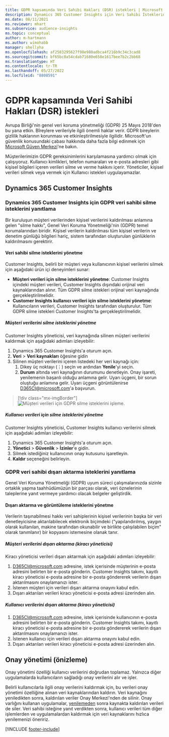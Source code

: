 ```yaml
---
title: GDPR kapsamında Veri Sahibi Hakları (DSR) istekleri | Microsoft Docs
description: Dynamics 365 Customer Insights için Veri Sahibi İsteklerinin yanıtlanması.
ms.date: 08/11/2021
ms.reviewer: mhart
ms.subservice: audience-insights
ms.topic: conceptual
author: m-hartmann
ms.author: wimohabb
manager: shellyha
ms.openlocfilehash: af2583295627f98e980adbca4f216b9c34c3cad8
ms.sourcegitcommit: bf65bc0a54cdab71680e658e1617bee7b2c2bb68
ms.translationtype: HT
ms.contentlocale: tr-TR
ms.lasthandoff: 05/27/2022
ms.locfileid: "8808591"
---
```

# <a name="data-subject-rights-dsr-requests-under-gdpr"></a>GDPR kapsamında Veri Sahibi Hakları (DSR) istekleri

Avrupa Birliği'nin genel veri koruma yönetmeliği (GDPR) 25 Mayıs 2018'den bu yana etkin. Bİreylere verileriyle ilgili önemli haklar verir. GDPR bireylerin gizlilik haklarının korunması ve etkinleştirilmesiyle ilgilidir. Microsoft'un güvenlik konusundaki çabası hakkında daha fazla bilgi edinmek için [Microsoft Güven Merkezi](https://www.microsoft.com/trust-center)'ne bakın.

Müşterilerimizin GDPR gereksinimlerini karşılamasına yardımcı olmak için çalışıyoruz. Kullanıcı kimlikleri, telefon numaraları ve e-posta adresleri gibi kişisel bilgileri içeren verileri silme ve verme hakkını içerir. Yöneticiler, kişisel verileri silmek veya vermek için Kullanıcı istekleri uygulayamazlar.

## <a name="dynamics-365-customer-insights"></a>Dynamics 365 Customer Insights

### <a name="responding-to-gdpr-data-subject-delete-requests-for-dynamics-365-customer-insights"></a>Dynamics 365 Customer Insights için GDPR veri sahibi silme isteklerini yanıtlama

Bir kuruluşun müşteri verilerinden kişisel verilerini kaldırılması anlamına gelen "silme hakkı", Genel Veri Koruma Yönetmeliği'nin (GDPR) temel korumalarından biridir. Kişisel verilerin kaldırılması tüm kişisel verilerin ve denetim günlüğü bilgileri hariç, sistem tarafından oluşturulan günlüklerin kaldırılmasını gerektirir.

#### <a name="manage-data-subject-delete-requests"></a>Veri sahibi silme isteklerini yönetme

Customer Insights, belirli bir müşteri veya kullanıcının kişisel verilerini silmek için aşağıdaki ürün içi deneyimleri sunar:

- **Müşteri verileri için silme isteklerini yönetme**: Customer Insights içindeki müşteri verileri, Customer Insights dışındaki orijinal veri kaynaklarından alınır. Tüm GDPR silme istekleri orijinal veri kaynağında gerçekleştirilmelidir.
- **Customer Insights kullanıcı verileri için silme isteklerini yönetme**: Kullanıcıların verileri, Customer Insights tarafından oluşturulur. Tüm GDPR silme istekleri Customer Insights'ta gerçekleştirilmelidir.

##### <a name="manage-requests-to-delete-customer-data"></a>Müşteri verilerini silme isteklerini yönetme

Customer Insights yöneticisi, veri kaynağında silinen müşteri verilerini kaldırmak için aşağıdaki adımları izleyebilir:

1. Dynamics 365 Customer Insights'a oturum açın.
2. **Veri** > **Veri kaynakları** öğesine gidin
3. Silinen müşteri verilerini içeren listedeki her veri kaynağı için:
   1. Dikey üç noktayı (&vellip;) seçin ve ardından **Yenile**'yi seçin.
   2. **Durum** altında veri kaynağının durumunu denetleyin. Onay işareti, yenilemenin başarılı olduğu anlamına gelir. Uyarı üçgeni, bir sorun oluştuğu anlamına gelir. Uyarı üçgeni görüntülenirse D365CI@microsoft.com'a başvurun.

> [!div class="mx-imgBorder"]
> ![Müşteri verileri için GDPR silme isteklerini işleme.](media/gdpr-data-sources.png "Müşteri verileri için GDPR silme isteklerini işleme")

##### <a name="manage-delete-requests-for-user-data"></a>Kullanıcı verileri için silme isteklerini yönetme

Customer Insights yöneticisi, Customer Insights kullanıcı verilerini silmek için aşağıdaki adımları izleyebilir:

1. Dynamics 365 Customer Insights'a oturum açın.
2. **Yönetici** > **Güvenlik** > **İzinler**'e gidin.
3. Silmek istediğiniz kullanıcının onay kutusunu işaretleyin.
4. **Kaldır** seçeneğini belirleyin.

### <a name="responding-to-gdpr-data-subject-export-requests"></a>GDPR veri sahibi dışarı aktarma isteklerini yanıtlama

Genel Veri Koruma Yönetmeliği (GDPR) uyum süreci çalışmalarınızda sizinle ortaklık yapma taahhüdümüzün bir parçası olarak, veri öznelerinin taleplerine yanıt vermeye yardımcı olacak belgeler geliştirdik.

#### <a name="manage-export-and-view-requests"></a>Dışarı aktarma ve görüntüleme isteklerini yönetme

Verilerin taşınabilmesi hakkı veri sahiplerinin kişisel verilerinin başka bir veri denetleyicisine aktarılabilecek elektronik biçimdeki ("yapılandırılmış, yaygın olarak kullanılan, makine tarafından okunabilir ve birlikte çalışılabilen biçim" olarak tanımlanır) bir kopyasını istemesine olanak tanır.

##### <a name="export-customer-data-tenant-admin"></a>Müşteri verilerini dışarı aktarma (kiracı yöneticisi)

Kiracı yöneticisi verileri dışarı aktarmak için aşağıdaki adımları izleyebilir:

1. D365CI@microsoft.com adresine, istek içerisinde müşterinin e-posta adresini belirten bir e-posta gönderin. Customer Insights takımı, kayıtlı kiracı yöneticisi e-posta adresine bir e-posta göndererek verilerin dışarı aktarılmasını onaylamanızı ister.
2. İstenen müşteri için verileri dışarı aktarma onayını kabul edin.
3. Dışarı aktarılan verileri kiracı yöneticisi e-posta adresi üzerinden alın.

##### <a name="export-user-data-tenant-admin"></a>Kullanıcı verilerini dışarı aktarma (kiracı yöneticisi)

1. D365CI@microsoft.com adresine, istek içerisinde kullanıcının e-posta adresini belirten bir e-posta gönderin. Customer Insights takımı, kayıtlı kiracı yöneticisi e-posta adresine bir e-posta göndererek verilerin dışarı aktarılmasını onaylamanızı ister.
2. İstenen kullanıcı için verileri dışarı aktarma onayını kabul edin.
3. Dışarı aktarılan verileri kiracı yöneticisi e-posta adresi üzerinden alın.

## <a name="consent-management-preview"></a>Onay yönetimi (önizleme)

Onay yönetimi özelliği kullanıcı verilerini doğrudan toplamaz. Yalnızca diğer uygulamalarda kullanıcıların sağladığı onay verilerini alır ve işler.

Belirli kullanıcılarla ilgili onay verilerini kaldırmak için, bu verileri onay yönetimi özelliğine alınan veri kaynaklarından kaldırın. Veri kaynağını yeniledikten sonra, kaldırılan veriler Onay Merkezi'nden de silinir. Onay varlığını kullanan uygulamalar, [yenilemeden](system.md#refresh-processes) sonra kaynakta kaldırılan verileri de siler. Veri sahibi isteğine yanıt verdikten sonra, kullanıcı verileri tüm diğer işlemlerden ve uygulamalardan kaldırmak için veri kaynaklarını hızlıca yenilemenizi öneririz.

[!INCLUDE [footer-include](includes/footer-banner.md)]
